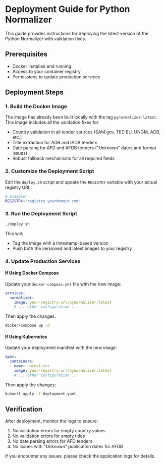 # Deployment Guide for Python Normalizer

This guide provides instructions for deploying the latest version of the Python Normalizer with validation fixes.

## Prerequisites

- Docker installed and running
- Access to your container registry
- Permissions to update production services

## Deployment Steps

### 1. Build the Docker Image

The image has already been built locally with the tag `pynormalizer:latest`. This image includes all the validation fixes for:

- Country validation in all tender sources (SAM.gov, TED EU, UNGM, ADB, etc.)
- Title extraction for ADB and IADB tenders
- Date parsing for AFD and AFDB tenders ("Unknown" dates and format issues)
- Robust fallback mechanisms for all required fields

### 2. Customize the Deployment Script

Edit the `deploy.sh` script and update the `REGISTRY` variable with your actual registry URL.

```bash
# Example:
REGISTRY="registry.yourdomain.com" 
```

### 3. Run the Deployment Script

```bash
./deploy.sh
```

This will:
- Tag the image with a timestamp-based version
- Push both the versioned and latest images to your registry

### 4. Update Production Services

#### If Using Docker Compose

Update your `docker-compose.yml` file with the new image:

```yaml
services:
  normalizer:
    image: your-registry-url/pynormalizer:latest
    # ... other configuration ...
```

Then apply the changes:

```bash
docker-compose up -d
```

#### If Using Kubernetes

Update your deployment manifest with the new image:

```yaml
spec:
  containers:
  - name: normalizer
    image: your-registry-url/pynormalizer:latest
    # ... other configuration ...
```

Then apply the changes:

```bash
kubectl apply -f deployment.yaml
```

## Verification

After deployment, monitor the logs to ensure:

1. No validation errors for empty country values
2. No validation errors for empty titles 
3. No date parsing errors for AFD tenders
4. No issues with "Unknown" publication dates for AFDB

If you encounter any issues, please check the application logs for details. 